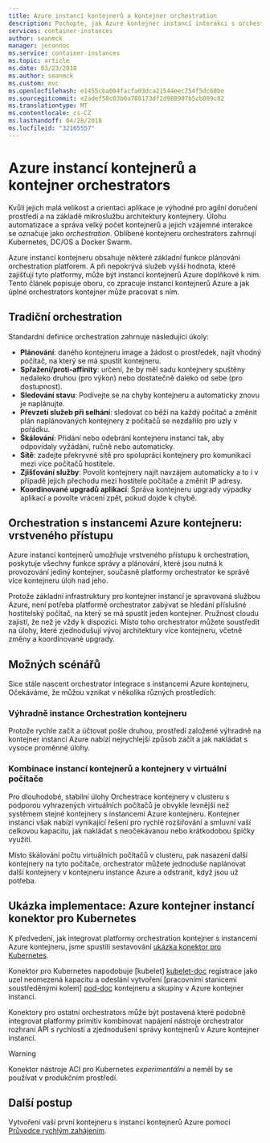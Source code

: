 ```yaml
---
title: Azure instancí kontejnerů a kontejner orchestration
description: Pochopte, jak Azure kontejner instancí interakci s orchestrators kontejneru.
services: container-instances
author: seanmck
manager: jeconnoc
ms.service: container-instances
ms.topic: article
ms.date: 03/23/2018
ms.author: seanmck
ms.custom: mvc
ms.openlocfilehash: e1455cba004facfa03dca21544eec754f5dc60be
ms.sourcegitcommit: e2adef58c03b0a780173df2d988907b5cb809c82
ms.translationtype: MT
ms.contentlocale: cs-CZ
ms.lasthandoff: 04/28/2018
ms.locfileid: "32165557"
---
```

# <a name="azure-container-instances-and-container-orchestrators"></a>Azure instancí kontejnerů a kontejner orchestrators

Kvůli jejich malá velikost a orientaci aplikace je výhodné pro agilní doručení prostředí a na základě mikroslužbu architektury kontejnery. Úlohu automatizace a správa velký počet kontejnerů a jejich vzájemné interakce se označuje jako *orchestration*. Oblíbené kontejneru orchestrators zahrnují Kubernetes, DC/OS a Docker Swarm.

Azure instancí kontejneru obsahuje některé základní funkce plánování orchestration platforem. A při nepokrývá služeb vyšší hodnota, které zajišťují tyto platformy, může být instancí kontejnerů Azure doplňkové k nim. Tento článek popisuje oboru, co zpracuje instancí kontejnerů Azure a jak úplné orchestrators kontejner může pracovat s ním.

## <a name="traditional-orchestration"></a>Tradiční orchestration

Standardní definice orchestration zahrnuje následující úkoly:

- **Plánování**: daného kontejneru image a žádost o prostředek, najít vhodný počítač, na který se má spustit kontejneru.
- **Spřažení/proti-affinity**: určení, že by měl sadu kontejnery spuštěny nedaleko druhou (pro výkon) nebo dostatečně daleko od sebe (pro dostupnost).
- **Sledování stavu**: Podívejte se na chyby kontejneru a automaticky znovu je naplánujte.
- **Převzetí služeb při selhání**: sledovat co běží na každý počítač a změnit plán naplánovaných kontejnery z počítačů se nezdařilo pro uzly v pořádku.
- **Škálování**: Přidání nebo odebrání kontejneru instancí tak, aby odpovídaly vyžádání, ručně nebo automaticky.
- **Sítě**: zadejte překryvné sítě pro spolupráci kontejnery pro komunikaci mezi více počítačů hostitele.
- **Zjišťování služby**: Povolit kontejnery najít navzájem automaticky a to i v případě jejich přechodu mezi hostitele počítače a změnit IP adresy.
- **Koordinované upgradů aplikací**: Správa kontejneru upgrady výpadky aplikací a povolte vrácení zpět, pokud dojde k chybě.

## <a name="orchestration-with-azure-container-instances-a-layered-approach"></a>Orchestration s instancemi Azure kontejneru: vrstveného přístupu

Azure instancí kontejnerů umožňuje vrstveného přístupu k orchestration, poskytuje všechny funkce správy a plánování, které jsou nutná k provozování jediný kontejner, současně platformy orchestrator ke správě více kontejneru úloh nad jeho.

Protože základní infrastruktury pro kontejner instancí je spravovaná službou Azure, není potřeba platformě orchestrator zabývat se hledání příslušné hostitelský počítač, na který se má spustit jeden kontejner. Pružnost cloudu zajistí, že než je vždy k dispozici. Místo toho orchestrator můžete soustředit na úlohy, které zjednodušují vývoj architektury více kontejneru, včetně změny a koordinované upgrady.

## <a name="potential-scenarios"></a>Možných scénářů

Sice stále nascent orchestrator integrace s instancemi Azure kontejneru, Očekáváme, že můžou vznikat v několika různých prostředích:

### <a name="orchestration-of-container-instances-exclusively"></a>Výhradně instance Orchestration kontejneru

Protože rychle začít a účtovat pošle druhou, prostředí založené výhradně na kontejner instancí Azure nabízí nejrychlejší způsob začít a jak nakládat s vysoce proměnné úlohy.

### <a name="combination-of-container-instances-and-containers-in-virtual-machines"></a>Kombinace instancí kontejnerů a kontejnery v virtuální počítače

Pro dlouhodobé, stabilní úlohy Orchestrace kontejnery v clusteru s podporou vyhrazených virtuálních počítačů je obvykle levnější než systémem stejné kontejnery s instancemi Azure kontejneru. Kontejner instancí však nabízí vynikající řešení pro rychlé rozšiřování a smluvní vaší celkovou kapacitu, jak nakládat s neočekávanou nebo krátkodobou špičky využití.

Místo škálování počtu virtuálních počítačů v clusteru, pak nasazení další kontejnery na tyto počítače, orchestrator můžete jednoduše naplánovat další kontejnery v kontejneru instance Azure a odstranit, když jsou už potřeba.

## <a name="sample-implementation-azure-container-instances-connector-for-kubernetes"></a>Ukázka implementace: Azure kontejner instancí konektor pro Kubernetes

K předvedení, jak integrovat platformy orchestration kontejner s instancemi Azure kontejneru, jsme spustili sestavování [ukázka konektor pro Kubernetes][aci-connector-k8s].

Konektor pro Kubernetes napodobuje [kubelet] [ kubelet-doc] registrace jako uzel neomezená kapacitu a odeslání vytvoření [pracovními stanicemi soustředěnými kolem] [ pod-doc] kontejneru a skupiny v Azure kontejner instancí.

Konektory pro ostatní orchestrators může být postavená které podobně integrovat platformy primitiv kombinovat napájení nástroje orchestrator rozhraní API s rychlostí a zjednodušení správy kontejnerů v Azure kontejner instancí.

> [!WARNING]
> Konektor nástroje ACI pro Kubernetes *experimentální* a neměl by se používat v produkčním prostředí.

## <a name="next-steps"></a>Další postup

Vytvoření vaší první kontejneru s instancí kontejnerů Azure pomocí [Průvodce rychlým zahájením](container-instances-quickstart.md).

<!-- IMAGES -->

<!-- LINKS -->
[aci-connector-k8s]: https://github.com/virtual-kubelet/virtual-kubelet/tree/master/providers/azure
[kubelet-doc]: https://kubernetes.io/docs/admin/kubelet/
[pod-doc]: https://kubernetes.io/docs/concepts/workloads/pods/pod/